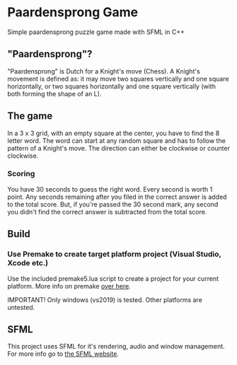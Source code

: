 # Paardensprong Game
Simple paardensprong puzzle game made with SFML in C++

## "Paardensprong"?
"Paardensprong" is Dutch for a Knight's move (Chess). A Knight's movement is defined as: it may move two squares vertically and one square horizontally, or two squares horizontally and one square vertically (with both forming the shape of an L).

## The game
In a 3 x 3 grid, with an empty square at the center, you have to find the 8 letter word. The word can start at any random square and has to follow the pattern of a Knight's move. The direction can either be clockwise or counter clockwise.
### Scoring
You have 30 seconds to guess the right word. Every second is worth 1 point. Any seconds remaining after you filed in the correct answer is added to the total score. But, if you're passed the 30 second mark, any second you didn't find the correct answer is subtracted from the total score.


## Build
### Use Premake to create target platform project (Visual Studio, Xcode etc.)
Use the included premake5.lua script to create a project for your current platform. More info on premake [over here](https://premake.github.io/).

IMPORTANT! Only windows (vs2019) is tested. Other platforms are untested.

## SFML
This project uses SFML for it's rendering, audio and window management. For more info go to [the SFML website](https://www.sfml-dev.org/).
